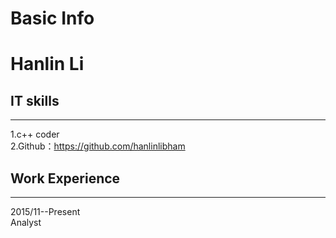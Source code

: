 
# Basic Info<br>
# Hanlin Li

## IT skills
------
> 
1.c++ coder<br>
2.Github：https://github.com/hanlinlibham

## Work Experience
------
> 
2015/11--Present<br>
Analyst

